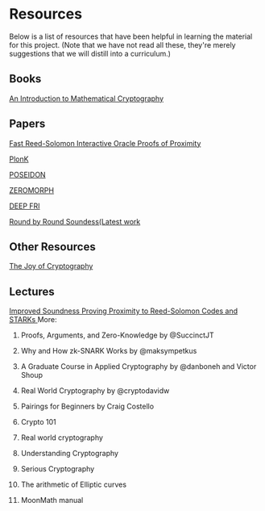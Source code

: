 # Resources
Below is a list of resources that have been helpful in learning the material for this project.
(Note that we have not read all these, they're merely suggestions that we will distill into a curriculum.)

## Books
[An Introduction to Mathematical Cryptography](https://link.springer.com/book/10.1007/978-0-387-77993-5)

## Papers
[Fast Reed-Solomon Interactive Oracle Proofs of Proximity](https://drops.dagstuhl.de/opus/volltexte/2018/9018/pdf/LIPIcs-ICALP-2018-14.pdf)

[PlonK](https://eprint.iacr.org/2019/953.pdf)

[POSEIDON](https://eprint.iacr.org/2019/458.pdf)

[ZEROMORPH](https://eprint.iacr.org/2023/917.pdf)

[DEEP FRI](https://eprint.iacr.org/2019/336.pdf)

[Round by Round Soundess(Latest work](https://eprint.iacr.org/2023/1071.pdf)

## Other Resources
[The Joy of Cryptography](https://joyofcryptography.com)

## Lectures
[Improved Soundness Proving Proximity to Reed-Solomon Codes and STARKs
](https://www.youtube.com/watch?v=gWCaNyRSdTo)
More: 
1. Proofs, Arguments, and Zero-Knowledge by 
@SuccinctJT
 
2. Why and How zk-SNARK Works by 
@maksympetkus

3. A Graduate Course in Applied Cryptography by 
@danboneh and Victor Shoup

4. Real World Cryptography by 
@cryptodavidw
 
5. Pairings for Beginners by Craig Costello

6. Crypto 101

7. Real world cryptography

8. Understanding Cryptography

9. Serious Cryptography

10. The arithmetic of Elliptic curves

11. MoonMath manual
